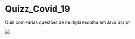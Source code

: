 # Quizz_Covid_19
 Quiz com várias questões de multipla escolha em Java Script


![](img/img_quiz-covid-git.png)
